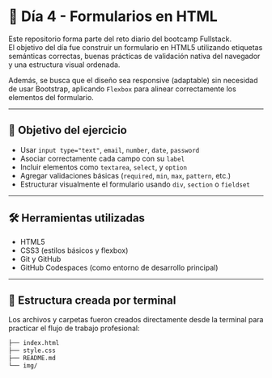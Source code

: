 # 🚀 Día 4 - Formularios en HTML

Este repositorio forma parte del reto diario del bootcamp Fullstack.  
El objetivo del día fue construir un formulario en HTML5 utilizando etiquetas semánticas correctas, buenas prácticas de validación nativa del navegador y una estructura visual ordenada.  

Además, se busca que el diseño sea responsive (adaptable) sin necesidad de usar Bootstrap, aplicando `Flexbox` para alinear correctamente los elementos del formulario.

---

## 🎯 Objetivo del ejercicio

- Usar `input type="text"`, `email`, `number`, `date`, `password`
- Asociar correctamente cada campo con su `label`
- Incluir elementos como `textarea`, `select`, y `option`
- Agregar validaciones básicas (`required`, `min`, `max`, `pattern`, etc.)
- Estructurar visualmente el formulario usando `div`, `section` o `fieldset`

---

## 🛠️ Herramientas utilizadas

- HTML5
- CSS3 (estilos básicos y flexbox)
- Git y GitHub
- GitHub Codespaces (como entorno de desarrollo principal)

---

## 🌱 Estructura creada por terminal

Los archivos y carpetas fueron creados directamente desde la terminal para practicar el flujo de trabajo profesional:

```bash
├── index.html
├── style.css
├── README.md
└── img/
